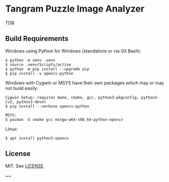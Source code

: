 # Tangram Puzzle Image Analyzer

TDB


## Build Requirements

Windows using Python for Windows (standalone or via Git Bash):
```
$ python -m venv .venv
$ source .venv/Scripts/active
$ python -m pip install --upgrade pip
$ pip install -v opencv-python
```

Windows with Cygwin or MSYS have their own packages which may or may not build easily:
```
Cygwin Setup: requires make, cmake, gcc, python3-pkgconfig, python3-cv2, python3-devel
$ pip install --verbose opencv-python

MSYS:
$ pacman -S cmake gcc mingw-w64-x86_64-python-opencv
```

Linux:
```
$ apt install python3-opencv
```


## License

MIT. See [LICENSE](/LICENSE).

~~

